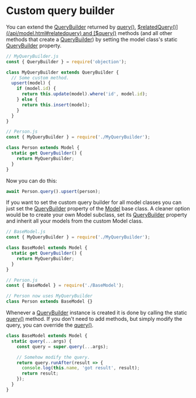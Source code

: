 # Custom query builder

You can extend the [QueryBuilder](/api/query-builder.html) returned by [query()](/api/model.html#static-query), [$relatedQuery()](/api/model.html#relatedquery) and [$query()](/api/model.html#query) methods (and all other methods that create a [QueryBuilder](/api/query-builder.html)) by setting the model class's static [QueryBuilder](/api/model.html#static-querybuilder) property.

```js
// MyQueryBuilder.js
const { QueryBuilder } = require('objection');

class MyQueryBuilder extends QueryBuilder {
  // Some custom method.
  upsert(model) {
    if (model.id) {
      return this.update(model).where('id', model.id);
    } else {
      return this.insert(model);
    }
  }
}

// Person.js
const { MyQueryBuilder } = require('./MyQueryBuilder');

class Person extends Model {
  static get QueryBuilder() {
    return MyQueryBuilder;
  }
}
```

Now you can do this:

```js
await Person.query().upsert(person);
```

If you want to set the custom query builder for all model classes you can just set the [QueryBuilder](/api/model.html#static-querybuilder) property of the [Model](/api/model.html) base class. A cleaner option would be to create your own Model subclass, set its [QueryBuilder](/api/query-builder.html) property and inherit all your models from the custom Model class.


```js
// BaseModel.js
const { MyQueryBuilder } = require('./MyQueryBuilder');

class BaseModel extends Model {
  static get QueryBuilder() {
    return MyQueryBuilder;
  }
}

// Person.js
const { BaseModel } = require('./BaseModel');

// Person now uses MyQueryBuilder
class Person extends BaseModel {}
```

Whenever a [QueryBuilder](/api/query-builder.html) instance is created it is done by calling the static [query()](/api/model.html#static-query) method. If you don't need to add methods, but simply modify the query, you can override the [query()](/api/model.html#static-query).

```js
class BaseModel extends Model {
  static query(...args) {
    const query = super.query(...args);

    // Somehow modify the query.
    return query.runAfter(result => {
      console.log(this.name, 'got result', result);
      return result;
    });
  }
}
```
